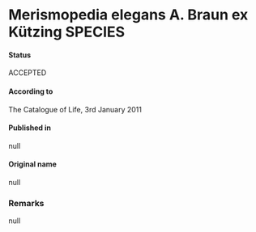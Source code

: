 # Merismopedia elegans A. Braun ex Kützing SPECIES

#### Status
ACCEPTED

#### According to
The Catalogue of Life, 3rd January 2011

#### Published in
null

#### Original name
null

### Remarks
null